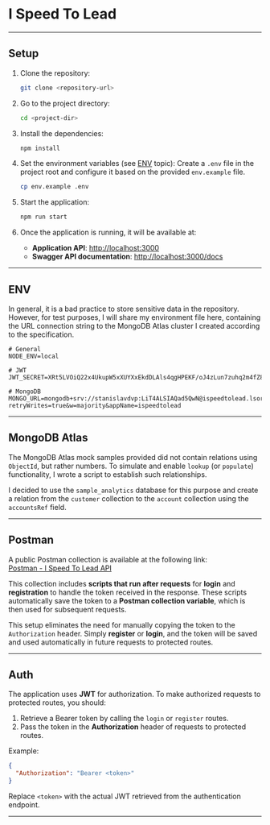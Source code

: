 # I Speed To Lead

---

## Setup

1. Clone the repository:
   ```bash
   git clone <repository-url>
   ```

2. Go to the project directory:
   ```bash
   cd <project-dir>
   ```

3. Install the dependencies:
   ```bash
   npm install
   ```

4. Set the environment variables (see [ENV](#env) topic):
   Create a `.env` file in the project root and configure it based on the provided `env.example` file.

   ```bash
   cp env.example .env
   ```

5. Start the application:
   ```bash
   npm run start
   ```

6. Once the application is running, it will be available at:
    - **Application API**: [http://localhost:3000](http://localhost:3000)
    - **Swagger API documentation**: [http://localhost:3000/docs](http://localhost:3000/docs)

---

## ENV

In general, it is a bad practice to store sensitive data in the repository. However, for test purposes, I will share my
environment file here, containing the URL connection string to the MongoDB Atlas cluster I created according to the
specification.

```dotenv
# General
NODE_ENV=local

# JWT
JWT_SECRET=XRt5LVOiQ22x4UkupW5xXUYXxEkdDLAls4qgHPEKF/oJ4zLun7zuhq2m4fZ8OagZVdtQL6nuLbP2pEZVkTyRjQ==

# MongoDB
MONGO_URL=mongodb+srv://stanislavdvp:LiT4ALSIAQad5QwN@ispeedtolead.lsorzbn.mongodb.net/sample_analytics?retryWrites=true&w=majority&appName=ispeedtolead
```

---

## MongoDB Atlas

The MongoDB Atlas mock samples provided did not contain relations using `ObjectId`, but rather numbers. To simulate and
enable `lookup` (or `populate`) functionality, I wrote a script to establish such relationships.

I decided to use the `sample_analytics` database for this purpose and create a relation from the `customer` collection
to the `account` collection using the `accountsRef` field.

---

## Postman

A public Postman collection is available at the following link:  
[Postman - I Speed To Lead API](https://www.postman.com/navigation-participant-86042138/ispeedtolead/request/xq457yl/i-speed-to-lead-api?action=share&creator=0&ctx=documentation)

This collection includes **scripts that run after requests** for **login** and **registration** to handle the token
received in the response. These scripts automatically save the token to a **Postman collection variable**, which is then
used for subsequent requests.

This setup eliminates the need for manually copying the token to the `Authorization` header. Simply **register** or
**login**, and the token will be saved and used automatically in future requests to protected routes.

---

## Auth

The application uses **JWT** for authorization. To make authorized requests to protected routes, you should:

1. Retrieve a Bearer token by calling the `login` or `register` routes.
2. Pass the token in the **Authorization** header of requests to protected routes.

Example:

```json
{
  "Authorization": "Bearer <token>"
}
```

Replace `<token>` with the actual JWT retrieved from the authentication endpoint.

---